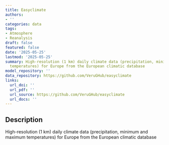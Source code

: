 ```yaml
---
title: Easyclimate
authors:
- ''
categories: data
tags:
- Atmosphere
- Reanalysis
draft: false
featured: false
date: '2025-05-25'
lastmod: '2025-05-25'
summary: High-resolution (1 km) daily climate data (precipitation, minimum and maximum
  temperatures) for Europe from the European climatic database
model_repository: ''
data_repository: https://github.com/VeruGHub/easyclimate
links:
  url_doi: ''
  url_pdf: ''
  url_source: https://github.com/VeruGHub/easyclimate
  url_docs: ''
---
```


## Description

High-resolution (1 km) daily climate data (precipitation, minimum and maximum temperatures) for Europe from the European climatic database


